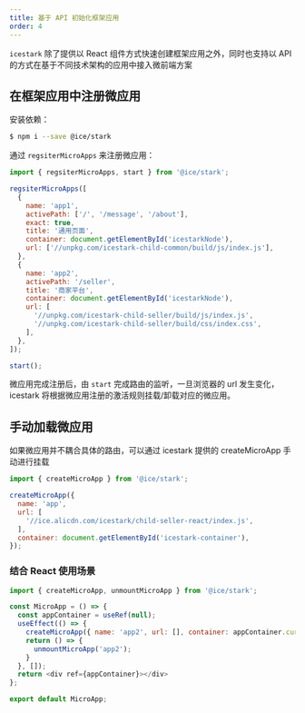 ```yaml
---
title: 基于 API 初始化框架应用
order: 4
---
```


`icestark` 除了提供以 React 组件方式快速创建框架应用之外，同时也支持以 API 的方式在基于不同技术架构的应用中接入微前端方案

## 在框架应用中注册微应用

安装依赖：

```bash
$ npm i --save @ice/stark
```

通过 `regsiterMicroApps` 来注册微应用：

```jsx
import { regsiterMicroApps, start } from '@ice/stark';

regsiterMicroApps([
  {
    name: 'app1',
    activePath: ['/', '/message', '/about'],
    exact: true,
    title: '通用页面',
    container: document.getElementById('icestarkNode'),
    url: ['//unpkg.com/icestark-child-common/build/js/index.js'],
  },
  {
    name: 'app2',
    activePath: '/seller',
    title: '商家平台',
    container: document.getElementById('icestarkNode'),
    url: [
      '//unpkg.com/icestark-child-seller/build/js/index.js',
      '//unpkg.com/icestark-child-seller/build/css/index.css',
    ],
  },
]);

start();
```

微应用完成注册后，由 `start` 完成路由的监听，一旦浏览器的 url 发生变化，icestark 将根据微应用注册的激活规则挂载/卸载对应的微应用。

## 手动加载微应用

如果微应用并不耦合具体的路由，可以通过 icestark 提供的 createMicroApp 手动进行挂载

```js
import { createMicroApp } from '@ice/stark';

createMicroApp({
  name: 'app',
  url: [
    '//ice.alicdn.com/icestark/child-seller-react/index.js',
  ],
  container: document.getElementById('icestark-container'),
});
```

### 结合 React 使用场景

```js
import { createMicroApp, unmountMicroApp } from '@ice/stark';

const MicroApp = () => {
  const appContainer = useRef(null);
  useEffect(() => {
    createMicroApp({ name: 'app2', url: [], container: appContainer.current });
    return () => {
      unmountMicroApp('app2');
    }
  }, []);
  return <div ref={appContainer}></div>
};

export default MicroApp;
```
